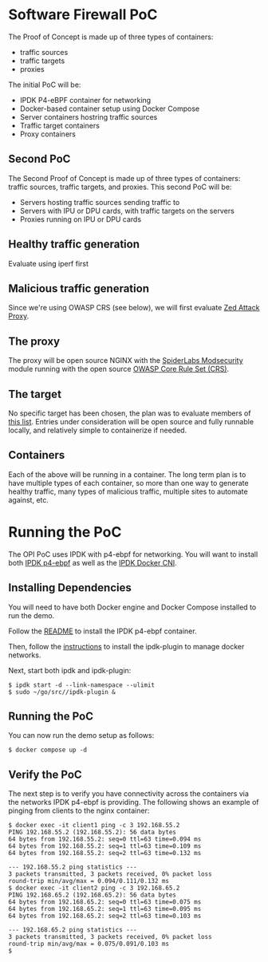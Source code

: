 # Software Firewall PoC

The Proof of Concept is made up of three types of containers:

- traffic sources
- traffic targets
- proxies

The initial PoC will be:

- IPDK P4-eBPF container for networking
- Docker-based container setup using Docker Compose
- Server containers hostring traffic sources
- Traffic target containers
- Proxy containers

## Second PoC

The Second Proof of Concept is made up of three types of containers: traffic
sources, traffic targets, and proxies.  This second PoC will be:
- Servers hosting traffic sources sending traffic to
- Servers with IPU or DPU cards, with traffic targets on the servers
- Proxies running on IPU or DPU cards

## Healthy traffic generation
Evaluate using iperf first

## Malicious traffic generation
Since we're using OWASP CRS (see below), we will first evaluate [Zed Attack
Proxy](https://github.com/zaproxy/zaproxy).

## The proxy
The proxy will be open source NGINX with the [SpiderLabs
Modsecurity](https://github.com/SpiderLabs/ModSecurity-nginx) module running
with the open source  [OWASP Core Rule Set
(CRS)](https://github.com/coreruleset/coreruleset).

## The target
No specific target has been chosen, the plan was to evaluate members of [this
list](https://ultimateqa.com/dummy-automation-websites/).  Entries under
consideration will be open source and fully runnable locally, and relatively
simple to containerize if needed.

## Containers
Each of the above will be running in a container.  The long term plan is to have
multiple types of each container, so more than one way to generate healthy
traffic, many types of malicious traffic, multiple sites to automate against,
etc.

# Running the PoC

The OPI PoC uses IPDK with p4-ebpf for networking. You will want to install
both [IPDK p4-ebpf](https://github.com/ipdk-io/ipdk/tree/main/build/networking_ebpf)
as well as the [IPDK Docker CNI](https://github.com/mestery/ipdk-plugin).

## Installing Dependencies

You will need to have both Docker engine and Docker Compose installed
to run the demo.

Follow the [README](https://github.com/ipdk-io/ipdk/blob/main/build/networking_ebpf/README_DOCKER.md)
to install the IPDK p4-ebpf container.

Then, follow the [instructions](https://github.com/mestery/ipdk-plugin) to
install the ipdk-plugin to manage docker networks.

Next, start both ipdk and ipdk-plugin:

```
$ ipdk start -d --link-namespace --ulimit
$ sudo ~/go/src//ipdk-plugin &
```

## Running the PoC

You can now run the demo setup as follows:

```
$ docker compose up -d
```

## Verify the PoC

The next step is to verify you have connectivity across the containers via the
networks IPDK p4-ebpf is providing. The following shows an example of pinging
from clients to the nginx container:

```
$ docker exec -it client1 ping -c 3 192.168.55.2
PING 192.168.55.2 (192.168.55.2): 56 data bytes
64 bytes from 192.168.55.2: seq=0 ttl=63 time=0.094 ms
64 bytes from 192.168.55.2: seq=1 ttl=63 time=0.109 ms
64 bytes from 192.168.55.2: seq=2 ttl=63 time=0.132 ms

--- 192.168.55.2 ping statistics ---
3 packets transmitted, 3 packets received, 0% packet loss
round-trip min/avg/max = 0.094/0.111/0.132 ms
$ docker exec -it client2 ping -c 3 192.168.65.2
PING 192.168.65.2 (192.168.65.2): 56 data bytes
64 bytes from 192.168.65.2: seq=0 ttl=63 time=0.075 ms
64 bytes from 192.168.65.2: seq=1 ttl=63 time=0.095 ms
64 bytes from 192.168.65.2: seq=2 ttl=63 time=0.103 ms

--- 192.168.65.2 ping statistics ---
3 packets transmitted, 3 packets received, 0% packet loss
round-trip min/avg/max = 0.075/0.091/0.103 ms
$
```
